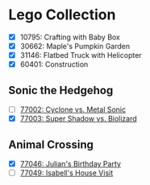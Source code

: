 # Lego Collection

- [x] 10795: Crafting with Baby Box
- [x] 30662: Maple's Pumpkin Garden
- [x] 31146: Flatbed Truck with Helicopter
- [x] 60401: Construction

## Sonic the Hedgehog

- [ ] [77002: Cyclone vs. Metal Sonic](https://www.lego.com/en-us/product/cyclone-vs-metal-sonic-77002)
- [x] [77003: Super Shadow vs. Biolizard](https://www.lego.com/en-us/product/super-shadow-vs-biolizard-77003)

## Animal Crossing

- [x] [77046: Julian's Birthday Party](https://www.lego.com/en-us/product/julian-s-birthday-party-77046)
- [ ] [77049: Isabell's House Visit](https://www.lego.com/en-us/product/isabelle-s-house-visit-77049)